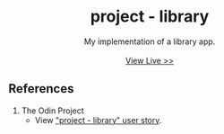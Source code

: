 <h1 align="center">project - library</h1>
<p align="center">
    My implementation of a library app.
    </br>
    </br>
    <a href="#" target="_blank">View Live >></a>
</p>

## References
1. The Odin Project
    - View <a href="https://www.theodinproject.com/paths/full-stack-javascript/courses/javascript/lessons/library">"project - library" user story</a>.